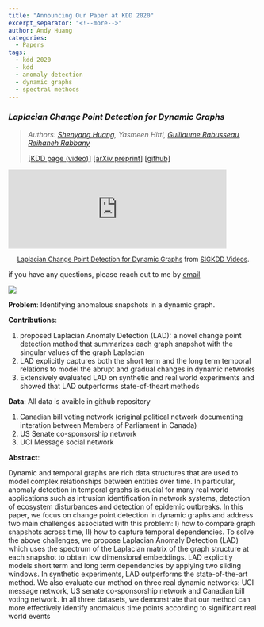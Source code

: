 ```yaml
---
title: "Announcing Our Paper at KDD 2020"
excerpt_separator: "<!--more-->"
author: Andy Huang
categories:
  - Papers
tags:
  - kdd 2020
  - kdd
  - anomaly detection
  - dynamic graphs
  - spectral methods
---
```


### _Laplacian Change Point Detection for Dynamic Graphs_

>   _Authors: [Shenyang Huang](https://www.cs.mcgill.ca/~shuang43/), Yasmeen Hitti, [Guillaume Rabusseau](https://www-labs.iro.umontreal.ca/~grabus/), [Reihaneh Rabbany](http://www.reirab.com/)_
>
> [[KDD page (video)]](https://www.kdd.org/kdd2020/accepted-papers/view/laplacian-change-point-detection-for-dynamic-graphs) [[arXiv preprint]](https://arxiv.org/pdf/2007.01229.pdf) [[github]](https://github.com/shenyangHuang/LAD)

<!--more-->
<iframe src="https://player.vimeo.com/video/443859563" width="440" height="160" frameborder="0" allow="autoplay; fullscreen" allowfullscreen></iframe>
<font size="-1">
<center>
<p>
<a href="https://vimeo.com/443859563">Laplacian Change Point Detection for Dynamic Graphs</a>
from
<a href="https://www.kdd.org/kdd2020/accepted-papers/view/laplacian-change-point-detection-for-dynamic-graphs">SIGKDD Videos</a>.
</p>
</center>
</font>

if you have any questions, please reach out to me by [email](mailto:shenyang.huang@mail.mcgill.ca)

![](https://i.imgur.com/venuydJ.jpg)

**Problem**: Identifying anomalous snapshots in a dynamic graph.

**Contributions**:

1. proposed Laplacian Anomaly Detection (LAD): a novel change point detection method that summarizes each graph snapshot with the singular values of the graph Laplacian
2. LAD explicitly captures both the short term and the long term temporal relations to model the abrupt and gradual changes in dynamic networks
3. Extensively evaluated LAD on synthetic and real world experiments and showed that LAD outperforms state-of-theart methods

**Data**:
All data is avaible in github repository

1. Canadian bill voting network (original political network documenting interation between Members of Parliament in Canada)
2. US Senate co-sponsorship network
3. UCI Message social network


**Abstract**:

Dynamic and temporal graphs are rich data structures that are used to model complex relationships between entities over time. In particular, anomaly detection in temporal graphs is crucial for many real world applications such as intrusion identification in network systems, detection of ecosystem disturbances and detection of epidemic outbreaks. In this paper, we focus on change point detection in dynamic graphs and address two main challenges associated with this problem: I) how to compare graph snapshots across time, II) how to capture temporal dependencies. To solve the above challenges, we propose Laplacian Anomaly Detection (LAD) which uses the spectrum of the Laplacian matrix of the graph structure at each snapshot to obtain low dimensional embeddings. LAD explicitly models short term and long term dependencies by applying two sliding windows. In synthetic experiments, LAD outperforms the state-of-the-art method. We also evaluate our method on three real dynamic networks: UCI message network, US senate co-sponsorship network and Canadian bill voting network. In all three datasets, we demonstrate that our method can more effectively identify anomalous time points according to significant real world events
